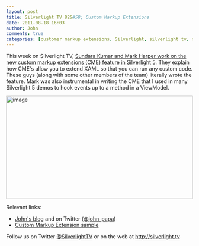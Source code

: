 ```yaml
---
layout: post
title: Silverlight TV 82&#58; Custom Markup Extensions
date: 2011-08-18 16:03
author: John
comments: true
categories: [customer markup extensions, Silverlight, silverlight tv, xaml]
---
```

<p>This week on Silverlight TV, <a href="http://jpapa.me/sltv82">Sundara Kumar and Mark Harper work on the new custom markup extensions (CME) feature in Silverlight 5</a>. They explain how CME's allow you to extend XAML so that you can run any custom code. These guys (along with some other members of the team) literally wrote the feature. Mark was also instrumental in writing the CME that I used in many Silverlight 5 demos to hook events up to a method in a ViewModel. <p><a href="http://jpapa.me/sltv82"><img style="background-image: none; border-bottom: 0px; border-left: 0px; padding-left: 0px; padding-right: 0px; display: inline; border-top: 0px; border-right: 0px; padding-top: 0px" title="image" border="0" alt="image" src="/wp-content/uploads/media/Windows-Live-Writer/Custom-Markup-Extensions_7EAF/image_6.png" width="504" height="278"></a> <p>Relevant links: <ul> <li><a href="/">John's blog</a> and on Twitter (<a href="http://twitter.com/john_papa">@john_papa</a>)  <li><a href="/wp-content/uploads/files/downloads/sltv82cme.zip">Custom Markup Extension sample</a></li></ul> <p>Follow us on Twitter <a href="http://www.twitter.com/SilverlightTV">@SilverlightTV</a> or on the web at <a href="http://silverlight.tv/">http://silverlight.tv</a>

